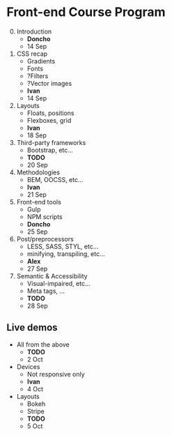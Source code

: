 # Front-end Course Program

0.  Introduction
    -   **Doncho**
    -   14 Sep
1.  CSS recap
    -   Gradients
    -   Fonts
    -   ?Filters
    -   ?Vector images
    -   **Ivan**
    -   14 Sep 
2.  Layouts
    -   Floats, positions
    -   Flexboxes, grid
    -   **Ivan**
    -   18 Sep
3.  Third-party frameworks
    -   Bootstrap, etc...
    -   **TODO** 
    -   20 Sep
4.  Methodologies
    -   BEM, OOCSS, etc...
    -   **Ivan**
    -   21 Sep
5.  Front-end tools
    -   Gulp
    -   NPM scripts
    -   **Doncho**
    -   25 Sep
6.  Post/preprocessors
    -   LESS, SASS, STYL, etc...
    -   minifying, transpiling, etc...
    -   **Alex**
    -   27 Sep
7.  Semantic & Accessibility
    -   Visual-impaired, etc...
    -   Meta tags, ...
    -   **TODO** 
    -   28 Sep

##  Live demos

-   All from the above
    -   **TODO** 
    -   2 Oct
-   Devices
    -   Not responsive only
    -   **Ivan** 
    -   4 Oct
-   Layouts
    -   Bokeh
    -   Stripe
    -   **TODO** 
    -   5 Oct
